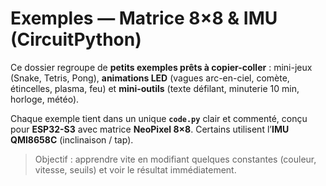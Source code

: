 # Exemples — Matrice 8×8 & IMU (CircuitPython)

Ce dossier regroupe de **petits exemples prêts à copier-coller** : mini-jeux (Snake, Tetris, Pong), **animations LED** (vagues arc-en-ciel, comète, étincelles, plasma, feu) et **mini-outils** (texte défilant, minuterie 10 min, horloge, météo).

Chaque exemple tient dans un unique **`code.py`** clair et commenté, conçu pour **ESP32-S3** avec matrice **NeoPixel 8×8**. Certains utilisent l’**IMU QMI8658C** (inclinaison / tap).

> Objectif : apprendre vite en modifiant quelques constantes (couleur, vitesse, seuils) et voir le résultat immédiatement.
